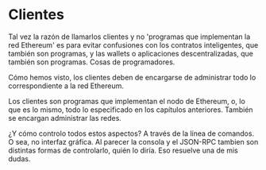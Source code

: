 # Clientes

Tal vez la razón de llamarlos clientes y no 'programas que implementan la red Ethereum' es para evitar confusiones con los contratos inteligentes, 
que también son programas, y las wallets o aplicaciones descentralizadas, que también son programas. Cosas de programadores.

Cómo hemos visto, los clientes deben de encargarse de administrar todo lo correspondiente a la red Ethereum.












Los clientes son programas que implementan el nodo de Ethereum, o, lo que es lo mismo, todo lo especificado en los capítulos anteriores.
También se encargan administrar las redes.

¿Y cómo controlo todos estos aspectos? A través de la línea de comandos. O sea, no interfaz gráfica.
Al parecer la consola y el JSON-RPC tambien son distintas formas de controlarlo, quién lo diría. Eso resuelve una de mis dudas.